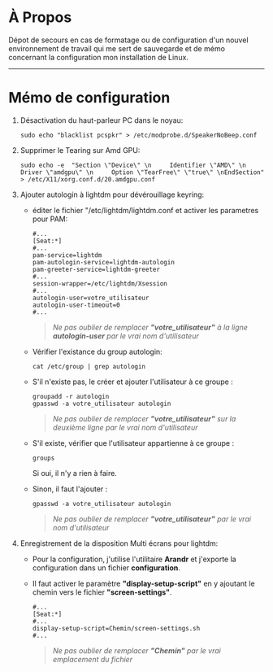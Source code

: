 # À Propos

Dépot de secours en cas de formatage ou de configuration d'un nouvel environnement de travail qui me sert de sauvegarde et de mémo concernant la configuration mon installation de Linux.

----------

# Mémo de configuration

1. Désactivation du haut-parleur PC dans le noyau:
  
    ```console
    sudo echo "blacklist pcspkr" > /etc/modprobe.d/SpeakerNoBeep.conf
    ```

2. Supprimer le Tearing sur Amd GPU:

    ```console
    sudo echo -e  "Section \"Device\" \n     Identifier \"AMD\" \n     Driver \"amdgpu\" \n     Option \"TearFree\" \"true\" \nEndSection" > /etc/X11/xorg.conf.d/20.amdgpu.conf
    ```

3. Ajouter autologin à lightdm pour dévérouillage keyring:

    - éditer le fichier "/etc/lightdm/lightdm.conf et activer les parametres pour PAM:

        ```console
        #...
        [Seat:*]
        #...
        pam-service=lightdm
        pam-autologin-service=lightdm-autologin
        pam-greeter-service=lightdm-greeter
        #...
        session-wrapper=/etc/lightdm/Xsession
        #...
        autologin-user=votre_utilisateur
        autologin-user-timeout=0
        #...
        ```

        > *Ne pas oublier de remplacer **"votre_utilisateur"** à la ligne **autologin-user** par le vrai nom d'utilisateur*

    - Vérifier l'existance du group autologin:

        ```console
        cat /etc/group | grep autologin
        ```

    - S'il n'existe pas, le créer et ajouter l'utilisateur à ce groupe :

        ```console
        groupadd -r autologin
        gpasswd -a votre_utilisateur autologin
        ```

        > *Ne pas oublier de remplacer **"votre_utilisateur"** sur la deuxième ligne par le vrai nom d'utilisateur*

    - S'il existe, vérifier que l'utilisateur appartienne à ce groupe :

        ```console
        groups
        ```

        Si oui, il n'y a rien à faire.

    - Sinon, il faut l'ajouter :

        ```console
        gpasswd -a votre_utilisateur autologin
        ```

        > *Ne pas oublier de remplacer **"votre_utilisateur"** par le vrai nom d'utilisateur*

4. Enregistrement de la disposition Multi écrans pour lightdm:

    - Pour la configuration, j'utilise l'utilitaire **Arandr** et j'exporte la configuration dans un fichier **configuration**.

    - Il faut activer le paramètre **"display-setup-script"** en y ajoutant le chemin vers le fichier **"screen-settings"**.

        ```console
        #...
        [Seat:*]
        #...
        display-setup-script=Chemin/screen-settings.sh
        #...
        ```

        > *Ne pas oublier de remplacer **"Chemin"** par le vrai emplacement du fichier*
